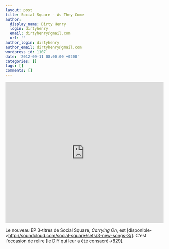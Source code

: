 ```yaml
---
layout: post
title: Social Square - As They Come
author:
  display_name: Dirty Henry
  login: dirtyhenry
  email: dirtyhenry@gmail.com
  url: ''
author_login: dirtyhenry
author_email: dirtyhenry@gmail.com
wordpress_id: 1107
date: '2012-09-11 08:00:00 +0200'
categories: []
tags: []
comments: []
---
```

<iframe width="100%" height="450" scrolling="no" frameborder="no" src="http://w.soundcloud.com/player/?url=http%3A%2F%2Fapi.soundcloud.com%2Fplaylists%2F2156884&show_artwork=true"></iframe>

Le nouveau EP 3-titres de Social Square, *Carrying On*, est [disponible->http://soundcloud.com/social-square/sets/3-new-songs-3/]. C'est l'occasion de relire [le DIY qui leur a été consacré->829].
